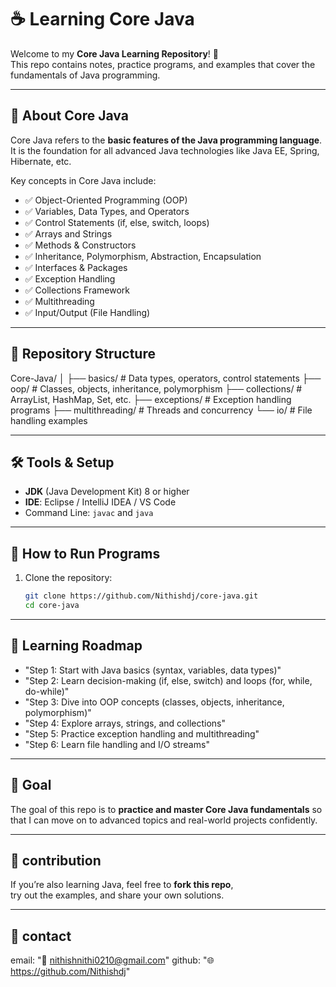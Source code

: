 # ☕ Learning Core Java  

Welcome to my **Core Java Learning Repository**! 🚀  
This repo contains notes, practice programs, and examples that cover the fundamentals of Java programming.  

---

## 📌 About Core Java  
Core Java refers to the **basic features of the Java programming language**. It is the foundation for all advanced Java technologies like Java EE, Spring, Hibernate, etc.  

Key concepts in Core Java include:  
- ✅ Object-Oriented Programming (OOP)  
- ✅ Variables, Data Types, and Operators  
- ✅ Control Statements (if, else, switch, loops)  
- ✅ Arrays and Strings  
- ✅ Methods & Constructors  
- ✅ Inheritance, Polymorphism, Abstraction, Encapsulation  
- ✅ Interfaces & Packages  
- ✅ Exception Handling  
- ✅ Collections Framework  
- ✅ Multithreading  
- ✅ Input/Output (File Handling)  

---

## 📂 Repository Structure  
Core-Java/
│
├── basics/ # Data types, operators, control statements
├── oop/ # Classes, objects, inheritance, polymorphism
├── collections/ # ArrayList, HashMap, Set, etc.
├── exceptions/ # Exception handling programs
├── multithreading/ # Threads and concurrency
└── io/ # File handling examples

---

## 🛠️ Tools & Setup  
- **JDK** (Java Development Kit) 8 or higher  
- **IDE**: Eclipse / IntelliJ IDEA / VS Code  
- Command Line: `javac` and `java`  

---

## 🚀 How to Run Programs  
1. Clone the repository:  
   ```bash
   git clone https://github.com/Nithishdj/core-java.git
   cd core-java

---
   
## 📖 Learning Roadmap
  - "Step 1: Start with Java basics (syntax, variables, data types)"
  - "Step 2: Learn decision-making (if, else, switch) and loops (for, while, do-while)"
  - "Step 3: Dive into OOP concepts (classes, objects, inheritance, polymorphism)"
  - "Step 4: Explore arrays, strings, and collections"
  - "Step 5: Practice exception handling and multithreading"
  - "Step 6: Learn file handling and I/O streams"

---

## 🎯 Goal
  The goal of this repo is to **practice and master Core Java fundamentals**
  so that I can move on to advanced topics and real-world projects confidently.

---

## 🤝 contribution
  If you’re also learning Java, feel free to **fork this repo**,  
  try out the examples, and share your own solutions.

---

## 💬 contact
  email: "📧 nithishnithi0210@gmail.com"
  github: "🌐 https://github.com/Nithishdj"


